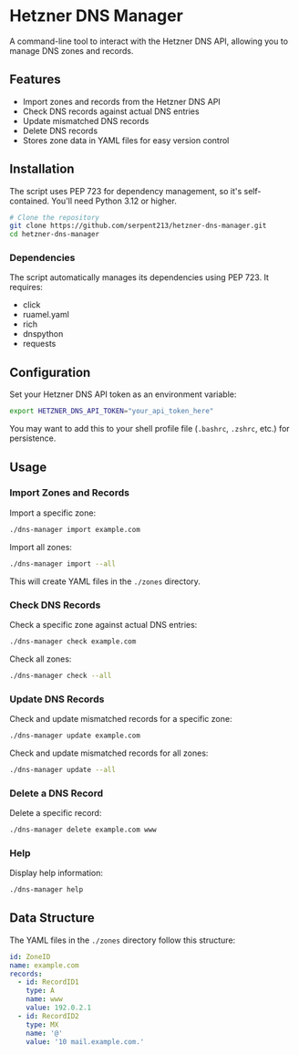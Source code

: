 # Hetzner DNS Manager

A command-line tool to interact with the Hetzner DNS API, allowing you to manage DNS zones and records.

## Features

- Import zones and records from the Hetzner DNS API
- Check DNS records against actual DNS entries
- Update mismatched DNS records
- Delete DNS records
- Stores zone data in YAML files for easy version control

## Installation

The script uses PEP 723 for dependency management, so it's self-contained. You'll need Python 3.12 or higher.

```bash
# Clone the repository
git clone https://github.com/serpent213/hetzner-dns-manager.git
cd hetzner-dns-manager
```

### Dependencies

The script automatically manages its dependencies using PEP 723. It requires:

- click
- ruamel.yaml
- rich
- dnspython
- requests

## Configuration

Set your Hetzner DNS API token as an environment variable:

```bash
export HETZNER_DNS_API_TOKEN="your_api_token_here"
```

You may want to add this to your shell profile file (`.bashrc`, `.zshrc`, etc.) for persistence.

## Usage

### Import Zones and Records

Import a specific zone:

```bash
./dns-manager import example.com
```

Import all zones:

```bash
./dns-manager import --all
```

This will create YAML files in the `./zones` directory.

### Check DNS Records

Check a specific zone against actual DNS entries:

```bash
./dns-manager check example.com
```

Check all zones:

```bash
./dns-manager check --all
```

### Update DNS Records

Check and update mismatched records for a specific zone:

```bash
./dns-manager update example.com
```

Check and update mismatched records for all zones:

```bash
./dns-manager update --all
```

### Delete a DNS Record

Delete a specific record:

```bash
./dns-manager delete example.com www
```

### Help

Display help information:

```bash
./dns-manager help
```

## Data Structure

The YAML files in the `./zones` directory follow this structure:

```yaml
id: ZoneID
name: example.com
records:
  - id: RecordID1
    type: A
    name: www
    value: 192.0.2.1
  - id: RecordID2
    type: MX
    name: '@'
    value: '10 mail.example.com.'
```
